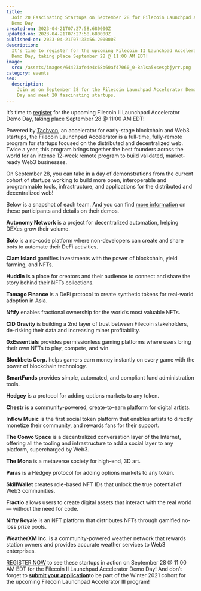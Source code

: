```yaml
---
title:
  Join 20 Fascinating Startups on September 28 for Filecoin Launchpad Accelerator
  Demo Day
created-on: 2023-04-21T07:27:58.680000Z
updated-on: 2023-04-21T07:27:58.680000Z
published-on: 2023-04-21T07:33:56.200000Z
description:
  It’s time to register for the upcoming Filecoin II Launchpad Accelerator
  Demo Day, taking place September 28 @ 11:00 AM EDT!
image:
  src: /assets/images/64423afe4e4c68b60af47060_0-8alsa5xsesgbjyrr.png
category: events
seo:
  description:
    Join us on September 28 for the Filecoin Launchpad Accelerator Demo
    Day and meet 20 fascinating startups.
---
```


It’s time to [register](https://share.hsforms.com/1sOOp2P0hRJuuzhLG-BS4RQ3orpu) for the upcoming Filecoin II Launchpad Accelerator Demo Day, taking place September 28 @ 11:00 AM EDT!

Powered by [Tachyon](https://mesh.xyz/tachyon/), an accelerator for early-stage blockchain and Web3 startups, the Filecoin Launchpad Accelerator is a full-time, fully-remote program for startups focused on the distributed and decentralized web. Twice a year, this program brings together the best founders across the world for an intense 12-week remote program to build validated, market-ready Web3 businesses.

On September 28, you can take in a day of demonstrations from the current cohort of startups working to build more open, interoperable and programmable tools, infrastructure, and applications for the distributed and decentralized web!

Below is a snapshot of each team. And you can find [more information](https://medium.com/r?url=https%3A%2F%2Fairtable.com%2FshrKvs6r9ARGL5sph%2FtblwJZZP2yY6s9j0L) on these participants and details on their demos.

**Autonomy Network** is a project for decentralized automation, helping DEXes grow their volume.

**Boto** is a no-code platform where non-developers can create and share bots to automate their DeFi activities.

**Clam Island** gamifies investments with the power of blockchain, yield farming, and NFTs.

**Huddln** is a place for creators and their audience to connect and share the story behind their NFTs collections.

**Tamago Finance** is a DeFi protocol to create synthetic tokens for real-world adoption in Asia.

**Nftfy** enables fractional ownership for the world’s most valuable NFTs.

**CID Gravity** is building a 2nd layer of trust between Filecoin stakeholders, de-risking their data and increasing miner profitability.

**0xEssentials** provides permissionless gaming platforms where users bring their own NFTs to play, compete, and win.

**Blockbets Corp.** helps gamers earn money instantly on every game with the power of blockchain technology.

**SmartFunds** provides simple, automated, and compliant fund administration tools.

**Hedgey** is a protocol for adding options markets to any token.

**Chestr** is a community-powered, create-to-earn platform for digital artists.

**Inflow Music** is the first social token platform that enables artists to directly monetize their community, and rewards fans for their support.

**The Convo Space** is a decentralized conversation layer of the Internet, offering all the tooling and infrastructure to add a social layer to any platform, supercharged by Web3.

**The Mona** is a metaverse society for high-end, 3D art.

**Paras** is a Hedgey protocol for adding options markets to any token.

**SkillWallet** creates role-based NFT IDs that unlock the true potential of Web3 communities.

**Fractio** allows users to create digital assets that interact with the real world — without the need for code.

**Nifty Royale** is an NFT platform that distributes NFTs through gamified no-loss prize pools.

**WeatherXM** **Inc**. is a community-powered weather network that rewards station owners and provides accurate weather services to Web3 enterprises.

[REGISTER NOW](https://share.hsforms.com/1sOOp2P0hRJuuzhLG-BS4RQ3orpu) to see these startups in action on September 28 @ 11:00 AM EDT for the Filecoin II Launchpad Accelerator Demo Day! And don’t forget to [**submit your application**](https://prdpjz4zqoq.typeform.com/to/RxQSZ9dq?typeform-source=mesh.xyz)to be part of the Winter 2021 cohort for the upcoming Filecoin Launchpad Accelerator III program!

